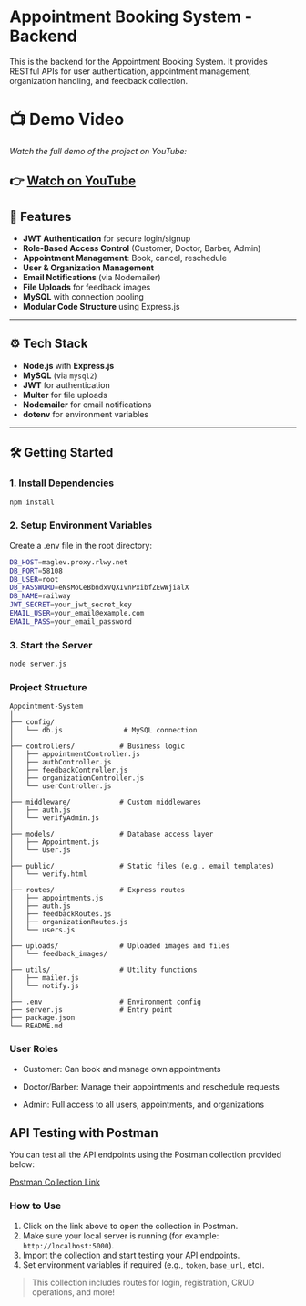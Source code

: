 # Appointment Booking System - Backend

This is the backend for the Appointment Booking System. It provides RESTful APIs for user authentication, appointment management, organization handling, and feedback collection.

# 📺 Demo Video

*Watch the full demo of the project on YouTube:*

👉 [Watch on YouTube](https://youtu.be/bFTyfSZOsXw?si=8x0C8xtFRXhIDMG5)
---

## 🚀 Features

- **JWT Authentication** for secure login/signup
- **Role-Based Access Control** (Customer, Doctor, Barber, Admin)
- **Appointment Management**: Book, cancel, reschedule
- **User & Organization Management**
- **Email Notifications** (via Nodemailer)
- **File Uploads** for feedback images
- **MySQL** with connection pooling
- **Modular Code Structure** using Express.js

---

## ⚙️ Tech Stack

- **Node.js** with **Express.js**
- **MySQL** (via `mysql2`)
- **JWT** for authentication
- **Multer** for file uploads
- **Nodemailer** for email notifications
- **dotenv** for environment variables
---



## 🛠️ Getting Started

### 1. Install Dependencies

```bash
npm install

```
### 2. Setup Environment Variables
Create a .env file in the root directory:
```bash
DB_HOST=maglev.proxy.rlwy.net
DB_PORT=58108
DB_USER=root
DB_PASSWORD=eNsMoCeBbndxVQXIvnPxibfZEwWjialX
DB_NAME=railway
JWT_SECRET=your_jwt_secret_key
EMAIL_USER=your_email@example.com
EMAIL_PASS=your_email_password
```
### 3. Start the Server
````bash
node server.js
````
### Project Structure
```
Appointment-System
│
├── config/
│   └── db.js               # MySQL connection
│
├── controllers/           # Business logic
│   ├── appointmentController.js
│   ├── authController.js
│   ├── feedbackController.js
│   ├── organizationController.js
│   └── userController.js
│
├── middleware/            # Custom middlewares
│   ├── auth.js
│   └── verifyAdmin.js
│
├── models/                # Database access layer
│   ├── Appointment.js
│   └── User.js
│
├── public/                # Static files (e.g., email templates)
│   └── verify.html
│
├── routes/                # Express routes
│   ├── appointments.js
│   ├── auth.js
│   ├── feedbackRoutes.js
│   ├── organizationRoutes.js
│   └── users.js
│
├── uploads/               # Uploaded images and files
│   └── feedback_images/
│
├── utils/                 # Utility functions
│   ├── mailer.js
│   └── notify.js
│
├── .env                   # Environment config
├── server.js              # Entry point
├── package.json
└── README.md
```

### User Roles
-   Customer: Can book and manage own appointments

-   Doctor/Barber: Manage their appointments and reschedule requests

-   Admin: Full access to all users, appointments, and organizations

##  API Testing with Postman

You can test all the API endpoints using the Postman collection provided below:

 [Postman Collection Link](https://solar-meadow-640134.postman.co/workspace/My-Workspace~3b1ec586-7551-49f0-87c2-2af3e979b42f/collection/22737106-d7337984-2674-4ac6-a4bf-769fa332b82f?action=share&source=copy-link&creator=22737106)

###  How to Use

1. Click on the link above to open the collection in Postman.
2. Make sure your local server is running (for example: `http://localhost:5000`).
3. Import the collection and start testing your API endpoints.
4. Set environment variables if required (e.g., `token`, `base_url`, etc).

>  This collection includes routes for login, registration, CRUD operations, and more!
